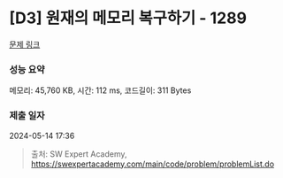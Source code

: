 # [D3] 원재의 메모리 복구하기 - 1289 

[문제 링크](https://swexpertacademy.com/main/code/problem/problemDetail.do?contestProbId=AV19AcoKI9sCFAZN) 

### 성능 요약

메모리: 45,760 KB, 시간: 112 ms, 코드길이: 311 Bytes

### 제출 일자

2024-05-14 17:36



> 출처: SW Expert Academy, https://swexpertacademy.com/main/code/problem/problemList.do